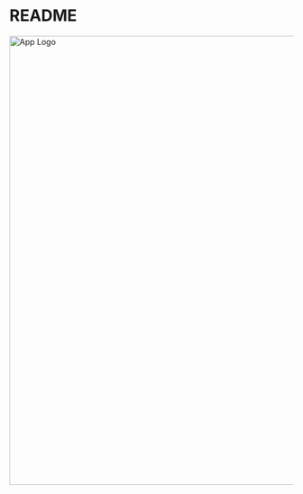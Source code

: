 # README

<img width="797" alt="App Logo" src="https://user-images.githubusercontent.com/3604068/83343134-a3d96300-a2b3-11ea-80bc-3bba2625c42a.png">

